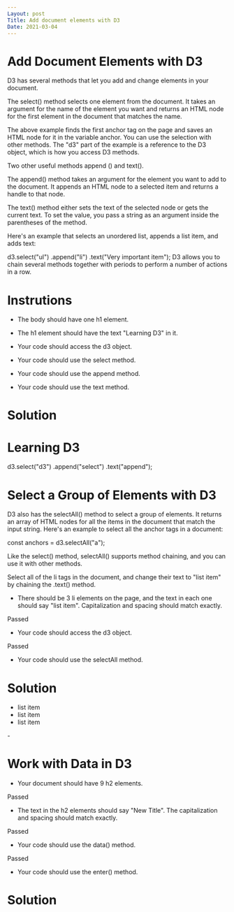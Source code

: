 ```yaml
---
Layout: post
Title: Add document elements with D3
Date: 2021-03-04
---
```


# Add Document Elements with D3

D3 has several methods that let you add and change elements in your document.

The select() method selects one element from the document. It takes an argument for the name of the element you want and returns an HTML node for the first element in the document that matches the name.

The above example finds the first anchor tag on the page and saves an HTML node for it in the variable anchor. You can use the selection with other methods. The "d3" part of the example is a reference to the D3 object, which is how you access D3 methods.

Two other useful methods append () and text().

The append() method takes an argument for the element you want to add to the document. It appends an HTML node to a selected item and returns a handle to that node.

The text() method either sets the text of the selected node or gets the current text. To set the value, you pass a string as an argument inside the parentheses of the method.

Here's an example that selects an unordered list, appends a list item, and adds text:

d3.select("ul")
.append("li")
.text("Very important item");
D3 allows you to chain several methods together with periods to perform a number of actions in a row.

# Instrutions

- The body should have one h1 element.

- The h1 element should have the text "Learning D3" in it.

- Your code should access the d3 object.

- Your code should use the select method.

- Your code should use the append method.

- Your code should use the text method.

# Solution

<body>
<h1>Learning D3</h1>
d3.select("d3")
  .append("select")
  .text("append");
  <script>
   
  </script>
</body>

# Select a Group of Elements with D3

D3 also has the selectAll() method to select a group of elements. It returns an array of HTML nodes for all the items in the document that match the input string. Here's an example to select all the anchor tags in a document:

const anchors = d3.selectAll("a");

Like the select() method, selectAll() supports method chaining, and you can use it with other methods.

Select all of the li tags in the document, and change their text to "list item" by chaining the .text() method.

- There should be 3 li elements on the page, and the text in each one should say "list item". Capitalization and spacing should match exactly.

Passed

- Your code should access the d3 object.

Passed

- Your code should use the selectAll method.

# Solution

<body>
  <ul>
    <li>list item</li>
    <li>list item</li>
    <li>list item</li>
  </ul>
  <script>
   const anchors = d3.selectAll("a");

  </script>
- </body>

# Work with Data in D3

- Your document should have 9 h2 elements.

Passed

- The text in the h2 elements should say "New Title". The capitalization and spacing should match exactly.

Passed

- Your code should use the data() method.

Passed

- Your code should use the enter() method.

# Solution

<body>
  <script>
    const dataset = [12, 31, 22, 17, 25, 18, 29, 14, 9];
    
    d3.select('body').selectAll('h2')
      .data(dataset)
      .enter()
      .append('h2')
      .text('New Title');
    
  </script>
</body>
